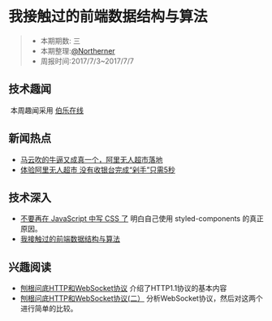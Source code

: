 # 我接触过的前端数据结构与算法

> - 本期期数: 三
> - 本期整理:[@Northerner](https://github.com/ctocto)
> - 周报时间:2017/7/3~2017/7/7 

## 技术趣闻

  本周趣闻采用 [伯乐在线](http://top.jobbole.com/?sort=latest)
  
## 新闻热点

 - [马云吹的牛逼又成真一个，阿里无人超市落地](http://tech.ifeng.com/a/20170630/44645185_0.shtml)
 - [体验阿里无人超市 没有收银台完成“剁手”只需5秒](http://tech.sina.com.cn/roll/2017-07-09/doc-ifyhvyie0662292.shtml)

## 技术深入

- [不要再在 JavaScript 中写 CSS 了](http://web.jobbole.com/91506/) 明白自己使用 styled-components 的真正原因。
- [我接触过的前端数据结构与算法](https://juejin.im/post/5958bac35188250d892f5c91)



## 兴趣阅读

- [刨根问底HTTP和WebSocket协议](http://www.jianshu.com/p/0e5b946880b4) 介绍了HTTP1.1协议的基本内容
- [刨根问底HTTP和WebSocket协议(二）](http://www.jianshu.com/p/f666da1b1835) 分析WebSocket协议，然后对这两个进行简单的比较。



